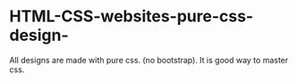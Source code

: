 # HTML-CSS-websites-pure-css-design-

All designs are made with pure css. (no bootstrap). It is good way to master css.
